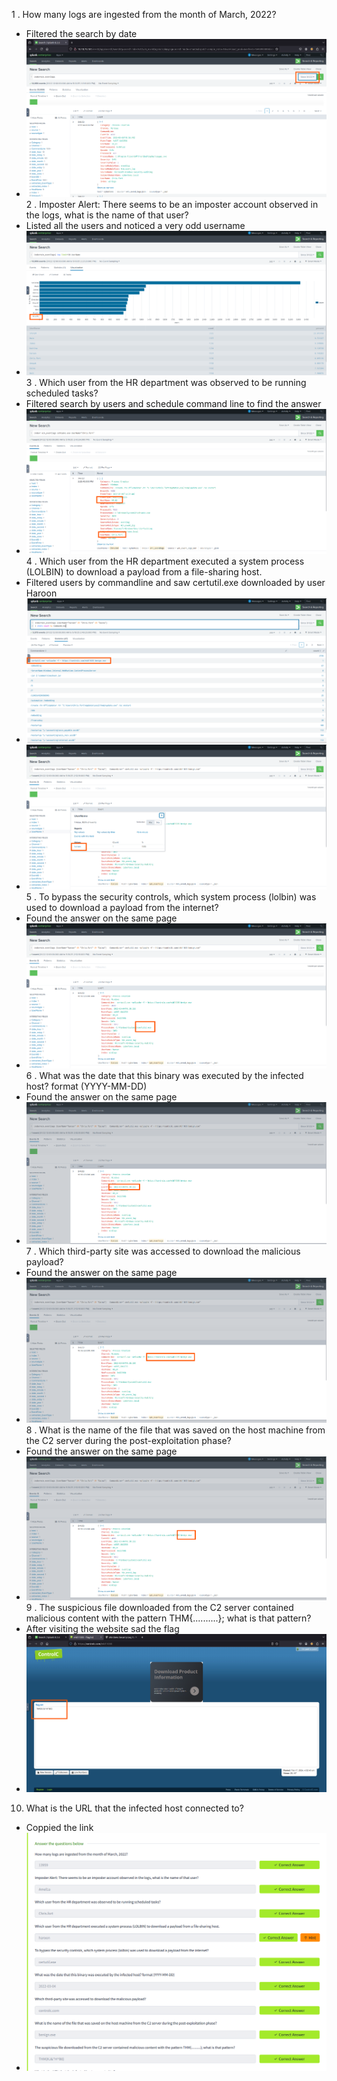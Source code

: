 1 . How many logs are ingested from the month of March, 2022?
  - Filtered the search by date
  - ![](../../images/Splunk-3/Splunk-3-1.png)
2 . Imposter Alert: There seems to be an imposter account observed in the logs, what is the name of that user?
  - Listed all the users and noticed a very odd username
  - ![](../../images/Splunk-3/Splunk-3-2.png)
3 . Which user from the HR department was observed to be running scheduled tasks?
  - Filtered search by users and schedule command line to find the answer
  - ![](../../images/Splunk-3/Splunk-3-3.png)
4 . Which user from the HR department executed a system process (LOLBIN) to download a payload from a file-sharing host.
  - Filtered users by commandline and saw certutil.exe downloaded by user Haroon
  - ![](../../images/Splunk-3/Splunk-3-4-1.png)
  - ![](../../images/Splunk-3/Splunk-3-4-2.png)
5 . To bypass the security controls, which system process (lolbin) was used to download a payload from the internet?
  - Found the answer on the same page
  - ![](../../images/Splunk-3/Splunk-3-5.png)
6 . What was the date that this binary was executed by the infected host? format (YYYY-MM-DD)
  - Found the answer on the same page
  - ![](../../images/Splunk-3/Splunk-3-6.png)
7 . Which third-party site was accessed to download the malicious payload?
  - Found the answer on the same page
  - ![](../../images/Splunk-3/Splunk-3-7.png)
8 . What is the name of the file that was saved on the host machine from the C2 server during the post-exploitation phase?
  - Found the answer on the same page
  - ![](../../images/Splunk-3/Splunk-3-8.png)
9 . The suspicious file downloaded from the C2 server contained malicious content with the pattern THM{..........}; what is that pattern?
  - After visiting the website sad the flag
  - ![](../../images/Splunk-3/Splunk-3-9.png)
10. What is the URL that the infected host connected to?
  - Coppied the link
  - ![](../../images/Splunk-3/Splunk-3-0.png)
